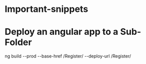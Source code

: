 # Important-snippets

# Deploy an angular app to a Sub-Folder
ng build --prod --base-href /Register/ --deploy-url /Register/
